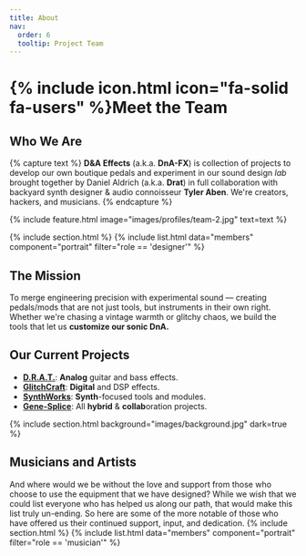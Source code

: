 ```yaml
---
title: About
nav:
  order: 6
  tooltip: Project Team
---
```


# {% include icon.html icon="fa-solid fa-users" %}Meet the Team

## Who We Are
{% capture text %}
**D&A Effects** (a.k.a. **DnA-FX**) is collection of projects to develop our own boutique pedals and experiment in our sound design _lab_ brought together by Daniel Aldrich (a.k.a. **Drat**) in full collaboration with backyard synth designer & audio connoisseur **Tyler Aben**. We're creators, hackers, and musicians.
{% endcapture %}

{% include feature.html
  image="images/profiles/team-2.jpg"
  text=text
%}
<!-- designers -->
{% include section.html %}
{% include list.html data="members" component="portrait" filter="role == 'designer'" %}

## The Mission

To merge engineering precision with experimental sound — creating pedals/mods that are not just tools, but instruments in their own right. Whether we're chasing a vintage warmth or glitchy chaos, we build the tools that let us **customize our sonic DnA.**

## Our Current Projects

- [**D.R.A.T.**](/projects/drat): **Analog** guitar and bass effects.
- [**GlitchCraft**](/projects/glitchcraft): **Digital** and DSP effects.
- [**SynthWorks**](/projects/synthworks): **Synth**-focused tools and modules.
- [**Gene-Splice**](/projects/gene-splice): All **hybrid** & **collab**oration projects.

<!-- MUSICIANS -->
{% include section.html background="images/background.jpg" dark=true %}
## Musicians and Artists
And where would we be without the love and support from those who choose to use the equipment that we have designed? While we wish that we could list everyone who has helped us along our path, that would make this list truly un-ending. So here are some of the more notable of those who have offered us their continued support, input, and dedication.
{% include section.html %}
{% include list.html data="members" component="portrait" filter="role == 'musician'" %}
